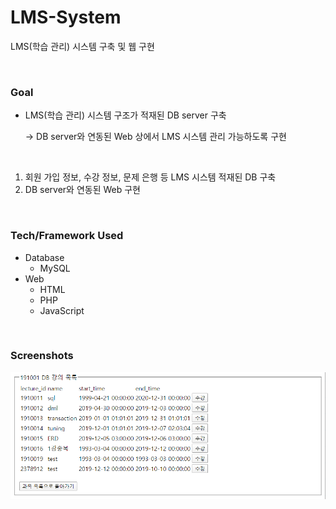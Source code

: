 # LMS-System

LMS(학습 관리) 시스템 구축 및 웹 구현

<br>

### Goal

- LMS(학습 관리) 시스템 구조가 적재된 DB server 구축

  → DB server와 연동된 Web 상에서 LMS 시스템 관리 가능하도록 구현

  <br>

1. 회원 가입 정보, 수강 정보, 문제 은행 등 LMS 시스템 적재된 DB 구축
2. DB server와 연동된 Web 구현

<br>

### Tech/Framework Used

- Database
  - MySQL
- Web
  - HTML
  - PHP
  - JavaScript

<br>

### Screenshots

![1587712274957](img.png)

